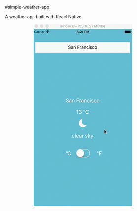 #simple-weather-app

A weather app built with React Native

<p style="text-align: center;">
<img src="Weather.gif" style="margin: auto;" >
</p>
